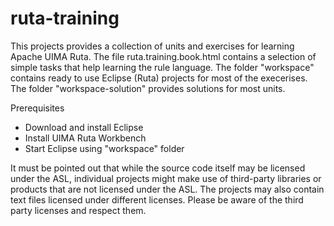 # ruta-training

This projects provides a collection of units and exercises for learning Apache UIMA Ruta. The file ruta.training.book.html contains a selection of simple tasks that help learning the rule language. The folder "workspace" contains ready to use Eclipse (Ruta) projects for most of the execerises. The folder "workspace-solution" provides solutions for most units.

Prerequisites
- Download and install Eclipse 
- Install UIMA Ruta Workbench
- Start Eclipse using "workspace" folder

It must be pointed out that while the source code itself may be licensed under the ASL, individual projects might make use of third-party libraries or products that are not licensed under the ASL. The projects may also contain text files licensed under different licenses. Please be aware of the third party licenses and respect them.
